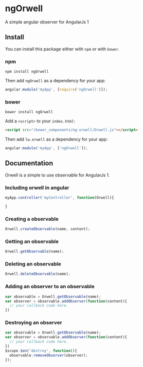 # ngOrwell
A simple angular observer for AngularJs 1

## Install

You can install this package either with `npm` or with `bower`.

### npm

```shell
npm install ngOrwell
```

Then add `ngOrwell` as a dependency for your app:

```javascript
angular.module('myApp', [require('ngOrwell')]);
```

### bower

```shell
bower install ngOrwell
```

Add a `<script>` to your `index.html`:

```html
<script src="/bower_components/ng-orwell/Orwell.js"></script>
```

Then add `lw.orwell` as a dependency for your app:

```javascript
angular.module('myApp', ['ngOrwell']);
```

## Documentation

Orwell is a simple to use observable for AngularJs 1.

### Including orwell in angular
```javascript
myApp.controller('myController', function(Orwell){

}
```

### Creating a observable

```javascript
Orwell.createObservable(name, content);
```

### Getting an observable
```javascript
Orwell.getObservable(name);
```

### Deleting an observable
```javascript
Orwell.deleteObservable(name);
```

### Adding an observer to an observable
```javascript
var observable = Orwell.getObservable(name);
var observer = observable.addObserver(function(content){
  // your callback code here.
})
```

### Destroying an observer
```javascript
var observable = Orwell.getObservable(name);
var observer = observable.addObserver(function(content){
  // your callback code here.
})
$scope.$on('destroy', function(){
  observable.removeObserver(observer);
});
```

